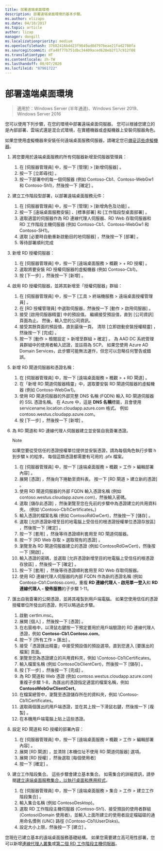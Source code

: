```yaml
---
title: 部署遠端桌面環境
description: 部署遠端桌面環境的基本步驟。
ms.author: elizapo
ms.date: 04/10/2017
ms.topic: article
author: lizap
manager: dongill
ms.localizationpriority: medium
ms.openlocfilehash: 37682416bdd23f9049ad0d797beae21fad2780fa
ms.sourcegitcommit: dfa48f77b751dbc34409aced628eb2f17c912f08
ms.translationtype: HT
ms.contentlocale: zh-TW
ms.lasthandoff: 08/07/2020
ms.locfileid: "87961722"
---
```

# <a name="deploy-your-remote-desktop-environment"></a>部署遠端桌面環境

>適用於：Windows Server (半年通道)、Windows Server 2019、Windows Server 2016

您可以使用下列步驟，在您的環境中部署遠端桌面伺服器。 您可以根據您建立的是內部部署、雲端式還是混合式環境，在實體機器或虛擬機器上安裝伺服器角色。

如果您使用虛擬機器來安裝任何遠端桌面服務伺服器，請確定您已[備妥這些虛擬機器](rds-prepare-vms.md)。


1.  將您要用於遠端桌面服務的所有伺服器新增至伺服器管理員：
    1.  在 [伺服器管理員] 中，按一下 [管理]   > [新增伺服器]  。
    2.  按一下 [立即尋找]  。
    3.  按一下部署中的每一個伺服器 (例如 Contoso-Cb1、Contoso-WebGw1 和 Contoso-Sh1)，然後按一下 [確定]  。
2.  建立工作階段型部署，以部署遠端桌面服務元件：
    1.  在 [伺服器管理員] 中，按一下 [管理]   > [新增角色及功能]  。
    2.  按一下 [遠端桌面服務安裝]  、[標準部署]  和 [工作階段型桌面部署]  。
    3.  選取適當的伺服器作為 RD 連線代理人伺服器、RD Web 存取伺服器和 RD 工作階段主機伺服器 (例如 Contoso-Cb1、Contoso-WebGw1 和 Contoso-SH1)。
    4.  選取 [必要時自動重新啟動目的地伺服器]  ，然後按一下 [部署]  。
    5.  等待部署順利完成
3.  新增 RD 授權伺服器：
    1.  在 [伺服器管理員] 中，按一下 [遠端桌面服務 > 概觀 > + RD 授權]  。
    2.  選取將要安裝 RD 授權伺服器的虛擬機器 (例如 Contoso-Cb1)。
    3.  按 [下一步]  ，然後按一下 [新增]  。
4.  啟用 RD 授權伺服器，並將其新增至「授權伺服器」群組：
    1.  在 [伺服器管理員] 中，按一下 [工具 > 終端機服務 > 遠端桌面授權管理員]  。
    2.  在 [RD 授權管理員] 中選取伺服器，然後按一下 [動作 > 啟用伺服器]  。
    3.  接受 [啟用伺服器精靈] 中的預設值。 繼續接受預設值，直到 [公司資訊]  頁面為止。 然後，輸入您的公司資訊。
    4.  接受其餘頁面的預設值，直到最後一頁。 清除 [立即啟動安裝授權精靈]  ，然後按一下 [完成]  。
    5.  按一下 [動作 > 檢閱設定 > 新增至群組 > 確定]  。 為 AAD DC 系統管理員群組中的使用者輸入認證，並註冊為 SCP。 如果您使用 Azure AD Domain Services，此步驟可能無法運作，但您可以忽略任何警告或錯誤。
5.  新增 RD 閘道伺服器和憑證名稱：
    1.  在 [伺服器管理員] 中，按一下 [遠端桌面服務 > 概觀 > + RD 閘道]  。
    2.  在「新增 RD 閘道伺服器精靈」中，選取要安裝 RD 閘道伺服器的虛擬機器 (例如 Contoso-WebGw1)。
    3.  使用 RD 閘道伺服器的外部完整 DNS 名稱 (FQDN) 輸入 RD 閘道伺服器的 SSL 憑證名稱。 在 Azure 中，這是 **DNS 名稱**標籤，且會使用 servicename.location.cloudapp.azure.com 格式。 例如 contoso.westus.cloudapp.azure.com。
    4.  按 [下一步]  ，然後按一下 [新增]  。
6.  為 RD 閘道和 RD 連線代理人伺服器建立並安裝自我簽署憑證。

       > [!NOTE]
       > 如果您要從受信任的憑證授權單位提供並安裝憑證，請為每個角色執行步驟 h 到步驟 k 的程序。 每個這類憑證都需要有可用的 .pfx 檔案。

    1.  在 [伺服器管理員] 中，按一下 [遠端桌面服務 > 概觀 > 工作 > 編輯部署內容]  。
    2.  展開 [憑證]  ，然後向下捲動至資料表。 按一下 [RD 閘道 > 建立新的憑證]  。
    3.  使用 RD 閘道伺服器的外部 FQDN 輸入憑證名稱 (例如 contoso.westus.cloudapp.azure.com)，然後輸入密碼。
    4.  選取 [儲存此憑證]  ，然後瀏覽至您在先前的步驟中為憑證建立的共用資料夾。 (例如 \Contoso-Cb1\Certificates。)
    5.  輸入憑證的檔案名稱 (例如 ContosoRdGwCert)，然後按一下 [儲存]  。
    6.  選取 [允許憑證新增至目的地電腦上受信任的根憑證授權單位憑證存放區]  ，然後按一下 [確定]  。
    7.  按一下 [套用]  ，然後等待憑證順利套用至 RD 閘道伺服器。
    8.  按一下 [RD Web 存取 > 選取現有的憑證]  。
    9.  瀏覽至為 RD 閘道伺服器建立的憑證 (例如 ContosoRdGwCert)，然後按一下 [開啟]  。
    10. 輸入憑證的密碼，並選取 [允許憑證新增至目的地電腦上受信任的根憑證存放區]  ，然後按一下 [確定]  。
    11. 按一下 [套用]  ，然後等待憑證順利套用至 RD Web 存取伺服器。
    12. 使用 RD 連線代理人伺服器的內部 FQDN 作為新的憑證名稱 (例如 Contoso-Cb1.Contoso.com)，重複 **RD 連線代理人 - 啟用單一登入**和 **RD 連線代理人 - 發佈服務**的子步驟 1-11。
7.  匯出自我簽署的公開憑證，並將其複製到用戶端電腦。 如果您使用信任的憑證授權單位所發出的憑證，則可以略過此步驟。
    1.  啟動 certlm.msc。
    2.  展開 [個人]  ，然後按一下 [憑證]  。
    3.  在右窗格中，以滑鼠右鍵按一下預定要用於用戶端驗證的 RD 連線代理人憑證，例如 **Contoso-Cb1.Contoso.com**。
    4.  按一下 [所有工作 > 匯出]  。
    5.  接受「憑證匯出精靈」中接受預設值的預設選項，直到您進入 [要匯出的檔案]  頁面。
    6.  瀏覽至您為憑證建立的共用資料夾，例如 \Contoso-Cb1\Certificates。
    7.  輸入檔案名稱 (例如 ContosoCbClientCert)，然後按一下 [儲存]  。
    8.  按 [下一步]  ，然後按一下 [完成]  。
    9.  為 RD 閘道和 Web 憑證 (例如 contoso.westus.cloudapp.azure.com) 重複子步驟 1-8，為匯出的憑證指定適當的檔案名稱，例如 **ContosoWebGwClientCert**。
    10. 在檔案總管中，瀏覽至憑證儲存所在的資料夾，例如 \Contoso-Cb1\Certificates。
    11. 選取兩個匯出的用戶端憑證，並在其上按一下滑鼠右鍵，然後按一下 [複製]  。
    12. 在本機用戶端電腦上貼上這些憑證。
8.  設定 RD 閘道和 RD 授權的部署內容：
    1.  在 [伺服器管理員] 中，按一下 [遠端桌面服務 > 概觀 > 工作 > 編輯部署內容]  。
    2.  展開 [RD 閘道]  ，並清除 [本機位址不使用 RD 閘道伺服器]  選項。
    3.  展開 [RD 授權]  ，然後選取 [每個使用者] 
    4.  按一下 [確定]  。
10. 建立工作階段集合。 這些步驟會建立基本集合。 如需集合的詳細資訊，請參閱[建立遠端桌面服務集合，以執行桌面和應用程式](rds-create-collection.md)。

    1.  在 [伺服器管理員] 中，按一下 [遠端桌面服務 > 集合 > 工作 > 建立工作階段集合]  。
    2.  輸入集合名稱 (例如 ContosoDesktop)。
    3.  選取 RD 工作階段主機伺服器 (Contoso-Sh1)、接受預設的使用者群組 (Contoso\Domain 使用者)，並輸入上面所建立的使用者設定檔磁碟的通用命名慣例 (UNC) 路徑 (\Contoso-Cb1\UserDisks)。
    4.  設定大小上限，然後按一下 [建立]  。


您現在已建立基本的遠端桌面服務基礎結構。 如果您需要建立高可用性部署，您可以新增[連線代理人叢集](rds-connection-broker-cluster.md)或[第二個 RD 工作階段主機伺服器](rds-scale-rdsh-farm.md)。

